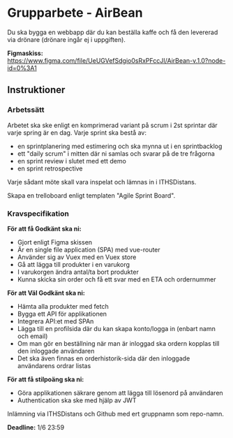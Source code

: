 # Grupparbete - AirBean

Du ska bygga en webbapp där du kan beställa kaffe och få den levererad via drönare (drönare ingår ej i uppgiften).

**Figmaskiss:** https://www.figma.com/file/UeUGVefSdgio0sRxPFccJI/AirBean-v.1.0?node-id=0%3A1

## Instruktioner

### Arbetssätt
Arbetet ska ske enligt en komprimerad variant på scrum i 2st sprintar där varje spring är en dag. 
Varje sprint ska bestå av: 

* en sprintplanering med estimering och ska mynna ut i en sprintbacklog
* ett "daily scrum" i mitten där ni samlas och svarar på de tre frågorna
* en sprint review i slutet med ett demo
* en sprint retrospective

Varje sådant möte skall vara inspelat och lämnas in i ITHSDistans.

Skapa en trelloboard enligt templaten "Agile Sprint Board".


### Kravspecifikation

**För att få Godkänt ska ni:**
* Gjort enligt Figma skissen
* Är en single file application (SPA) med vue-router
* Använder sig av Vuex med en Vuex store
* Gå att lägga till produkter i en varukorg
* I varukorgen ändra antal/ta bort produkter
* Kunna skicka sin order och få ett svar med en ETA och ordernummer

**För att Väl Godkänt ska ni:**
* Hämta alla produkter med fetch
* Bygga ett API för applikationen
* Integrera API:et med SPAn
* Lägga till en profilsida där du kan skapa konto/logga in (enbart namn och email)
* Om man gör en beställning när man är inloggad ska ordern kopplas till den inloggade användaren
* Det ska även finnas en orderhistorik-sida där den inloggade användarens ordrar listas

**För att få stilpoäng ska ni:**
* Göra applikationen säkrare genom att lägga till lösenord på användaren
* Authentication ska ske med hjälp av JWT

Inlämning via ITHSDistans och Github med ert gruppnamn som repo-namn.

**Deadline:** 1/6 23:59
